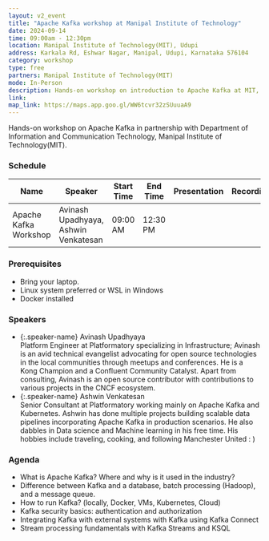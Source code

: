 ```yaml
---
layout: v2_event
title: "Apache Kafka workshop at Manipal Institute of Technology"
date: 2024-09-14
time: 09:00am - 12:30pm
location: Manipal Institute of Technology(MIT), Udupi
address: Karkala Rd, Eshwar Nagar, Manipal, Udupi, Karnataka 576104
category: workshop
type: free
partners: Manipal Institute of Technology(MIT)
mode: In-Person
description: Hands-on workshop on introduction to Apache Kafka at MIT, Manipal.
link: 
map_link: https://maps.app.goo.gl/WW6tcvr32zSUuuaA9
---
```


<div class="about">
Hands-on workshop on Apache Kafka in partnership with Department of Information and Communication Technology, Manipal Institute of Technology(MIT).
</div>

### Schedule

| Name                  | Speaker                              | Start Time | End Time  | Presentation | Recording |
| --------------------- | ------------------------------------ | ---------- | --------- | ------------ | --------- |
| Apache Kafka Workshop | Avinash Upadhyaya, Ashwin Venkatesan | 09:00 AM   | 12:30 PM  |              |           |

### Prerequisites

- Bring your laptop.
- Linux system preferred or WSL in Windows
- Docker installed

### Speakers

- {:.speaker-name} Avinash Upadhyaya <br> <span class="speaker-description">Platform Engineer at Platformatory specializing in Infrastructure; Avinash is an avid technical evangelist advocating for open source technologies in the local communities through meetups and conferences. He is a Kong Champion and a Confluent Community Catalyst. Apart from consulting, Avinash is an open source contributor with contributions to various projects in the CNCF ecosystem.</span>
- {:.speaker-name} Ashwin Venkatesan <br> <span class="speaker-description"> Senior Consultant at Platformatory working mainly on Apache Kafka and Kubernetes. Ashwin has done multiple projects building scalable data pipelines incorporating Apache Kafka in production scenarios. He also dabbles in Data science and Machine learning in his free time. His hobbies include traveling, cooking, and following Manchester United : )</span>

### Agenda

- What is Apache Kafka? Where and why is it used in the industry?
- Difference between Kafka and a database, batch processing (Hadoop), and a message queue.
- How to run Kafka? (locally, Docker, VMs, Kubernetes, Cloud)
- Kafka security basics: authentication and authorization
- Integrating Kafka with external systems with Kafka using Kafka Connect
- Stream processing fundamentals with Kafka Streams and KSQL
